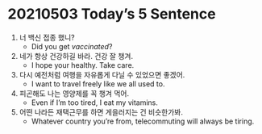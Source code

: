 # 20210503 Today’s 5 Sentence



1. 너 백신 접종 했니?
   - Did you get *vaccinated*?
2. 네가 항상 건강하길 바라. 건강 잘 챙겨.
   - I hope your healthy. Take care. 
3. 다시 예전처럼 여행을 자유롭게 다닐 수 있었으면 좋겠어.
   - I want to travel freely like we all used to.
4. 피곤해도 나는 영양제를 꼭 챙겨 먹어.
   - Even if I’m too tired, I eat my vitamins.
5. 어떤 나라든 재택근무를 하면 게을러지는 건 비슷한가봐.
   - Whatever country you’re from, telecommuting will always be tiring.